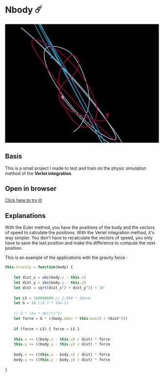# Nbody :comet:
![Example image](/nbody.PNG)

## Basis
This is a small project I made to test and train on the physic simulation method of the **Verlet integration**.

## Open in browser

[Click here to try it!](https://mlhoutel.github.io/Nbody/)

## Explanations
With the Euler method, you have the positions of the body and the vectors of speed to calculate the positions. With the Verlet integration method, it's way simpler. You don't have to recalculate the vectors of speed, you only have to save the last position and make the difference to compute the next position.

This is an example of the applications with the gravity force :

```javascript
this.Gravity = function(body) {

	let dist_x = abs(body.x - this.x)
	let dist_y = abs(body.y - this.y)
	let dist = sqrt(dist_x^2 + dist_y^2) + 10

	let LS = 100000000 // 2,998 * 10e+8
	let G = 10 //6.7 * 10e-11 

	// G * (ma * mb)/(r^2)
	let force = G * ((body.mass * this.mass) / (dist^2))

	if (force > LS) { force = LS }

	this.x += ((body.x - this.x) / dist) * force
	this.y += ((body.y - this.y) / dist) * force

	body.x += ((this.x - body.x) / dist) * force
	body.y += ((this.y - body.y) / dist) * force

}
  ```
